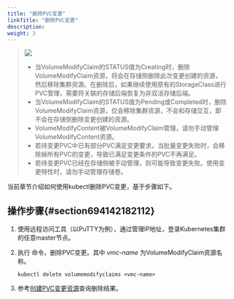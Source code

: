 ```yaml
---
title: "删除PVC变更"
linkTitle: "删除PVC变更"
description: 
weight: 3
---
```


>![](/css-docs/public_sys-resources/zh-cn/icon-notice.gif)  
>-   当VolumeModifyClaim的STATUS值为Creating时，删除VolumeModifyClaim资源，将会在存储侧删除此次变更创建的资源，然后移除集群资源。在删除后，如果继续使用原有的StorageClass进行PVC管理，需要将关联的存储后端恢复为非双活存储后端。
>-   当VolumeModifyClaim的STATUS值为Pending或Completed时，删除VolumeModifyClaim资源，仅会移除集群资源，不会和存储交互，即不会在存储侧删除变更创建的资源。
>-   VolumeModifyContent被VolumeModifyClaim管理，请勿手动管理VolumeModifyContent资源。
>-   若待变更PVC中已有部分PVC满足变更要求，当批量变更失败时，会移除掉所有PVC的变更，导致已满足变更条件的PVC不再满足。
>-   若待变更PVC已经在存储侧被手动管理，则可能导致变更失败。使用变更特性时，请勿手动管理存储卷。

当前章节介绍如何使用kubectl删除PVC变更，基于步骤如下。

## 操作步骤{#section694142182112}

1.  使用远程访问工具（以PuTTY为例），通过管理IP地址，登录Kubernetes集群的任意master节点。
2.  执行 命令，删除PVC变更。其中  _vmc-name_  为VolumeModifyClaim资源名称。

    ```
    kubectl delete volumemodifyclaims <vmc-name>
    ```

3.  参考[创建PVC变更资源](/v4.5.0/advanced-features/pvc-change/configuring-pvc-changes/creating-a-pvc-change/creating-a-pvc-change-resource)查询删除结果。

